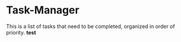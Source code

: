 # Task-Manager
This is a list of tasks that need to be completed, organized in order of priority.
<b> test <b>

